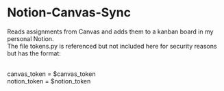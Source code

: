 # Notion-Canvas-Sync
Reads assignments from Canvas and adds them to a kanban board in my personal Notion.<br>
The file tokens.py is referenced but not included here for security reasons but has the format:<br><br>

canvas_token = $canvas_token<br>
notion_token = $notion_token
